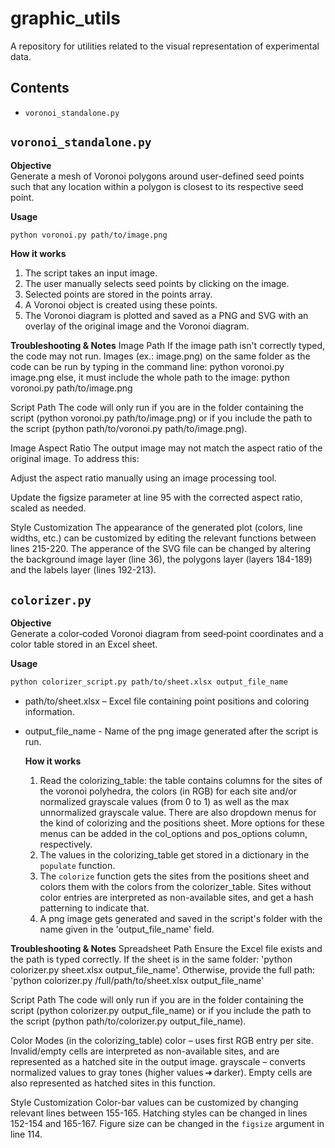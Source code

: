 # graphic_utils

A repository for utilities related to the visual representation of experimental data.

## Contents
- `voronoi_standalone.py`

## `voronoi_standalone.py`

**Objective**  
Generate a mesh of Voronoi polygons around user-defined seed points such that any location within a polygon is closest to its respective seed point.

**Usage**  
```bash
python voronoi.py path/to/image.png
```

**How it works**
1. The script takes an input image.
2. The user manually selects seed points by clicking on the image.
3. Selected points are stored in the points array.
4. A Voronoi object is created using these points.
5. The Voronoi diagram is plotted and saved as a PNG and SVG with an overlay of the original image and the Voronoi diagram.

**Troubleshooting & Notes**
Image Path
If the image path isn't correctly typed, the code may not run. Images (ex.: image.png) on the same folder as the code can be run by typing in the command line: python voronoi.py image.png else, it must include the whole path to the image: python voronoi.py path/to/image.png

Script Path
The code will only run if you are in the folder containing the script (python voronoi.py path/to/image.png) or if you include the path to the script (python path/to/voronoi.py path/to/image.png).

Image Aspect Ratio
The output image may not match the aspect ratio of the original image. To address this:

Adjust the aspect ratio manually using an image processing tool.

Update the figsize parameter at line 95 with the corrected aspect ratio, scaled as needed.

Style Customization
The appearance of the generated plot (colors, line widths, etc.) can be customized by editing the relevant functions between lines 215-220.
The apperance of the SVG file can be changed by altering the background image layer (line 36), the polygons layer (layers 184-189) and the labels layer (lines 192-213). 

## `colorizer.py`

**Objective**  
Generate a color‑coded Voronoi diagram from seed‐point coordinates and a color table stored in an Excel sheet.  

**Usage**  
```bash
python colorizer_script.py path/to/sheet.xlsx output_file_name
```
- path/to/sheet.xlsx – Excel file containing point positions and coloring information.
- output_file_name - Name of the png image generated after the script is run.

  **How it works**
  1. Read the colorizing_table: the table contains columns for the sites of the voronoi polyhedra, the colors (in RGB) for each site and/or normalized grayscale values (from 0 to 1) as well as the max unnormalized grayscale value. There are also dropdown menus for the kind of colorizing and the positions sheet. More options for these menus can be added in the col_options and pos_options column, respectively.
  2. The values in the colorizing_table get stored in a dictionary in the `populate` function.
  3. The `colorize` function gets the sites from the positions sheet and colors them with the colors from the colorizer_table. Sites without color entries are interpreted as non-available sites, and get a hash patterning to indicate that.
  4. A png image gets generated and saved in the script's folder with the name given in the 'output_file_name' field.
 

**Troubleshooting & Notes**
Spreadsheet Path
Ensure the Excel file exists and the path is typed correctly. If the sheet is in the same folder: 'python colorizer.py sheet.xlsx output_file_name'. Otherwise, provide the full path:
'python colorizer.py /full/path/to/sheet.xlsx output_file_name'

Script Path
The code will only run if you are in the folder containing the script (python colorizer.py output_file_name) or if you include the path to the script (python path/to/colorizer.py output_file_name).

Color Modes (in the colorizing_table)
color – uses first RGB entry per site. Invalid/empty cells are interpreted as non-available sites, and are represented as a hatched site in the output image.
grayscale – converts normalized values to gray tones (higher values ➜ darker). Empty cells are also represented as hatched sites in this function.

Style Customization
Color-bar values can be customized by changing relevant lines between 155-165.
Hatching styles can be changed in lines 152-154 and 165-167.
Figure size can be changed in the `figsize` argument in line 114.
